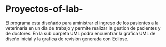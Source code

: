 # Proyectos-of-lab-
El programa esta diseñado para aministrar el ingreso de los pasientes a la veterinaria en un dia de trabajo y permite realizar la gestion de pacientes y de doctores.
En la sub carpeta UML podra encuentrar la grafica UML de diseño inicial y la grafica de revisión generada con Eclipse.
